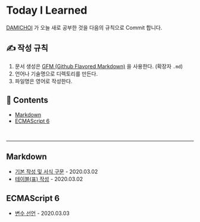 # Today I Learned
[DAMICHOI](https://github.com/DAMICHOI) 가 오늘 새로 공부한 것을 다음의 규칙으로 Commit 합니다.

## &#9997; 작성 규칙
1. 문서 생성은 [GFM (Github Flavored Markdown)](https://help.github.com/articles/github-flavored-markdown/) 을 사용한다. (확장자 `.md`)
2. 언어나 기술명으로 디렉토리를 만든다.
3. 파일명은 영어로 작성한다.

## &#128194; Contents
- [Markdown](#Markdown)
- [ECMAScript 6](#ECMAScript-6)

<br/>

---

## Markdown
- [기본 작성 및 서식 구문](/DM/Markdown/basic-writing-and-formatting-syntax.md) - 2020.03.02
- [테이블\(표\) 작성](/DM/Markdown/organizing-information-with-tables.md) - 2020.03.02

## ECMAScript 6
- [변수 선언](/DM/ECMAScript6/variable-declaration.md) - 2020.03.03